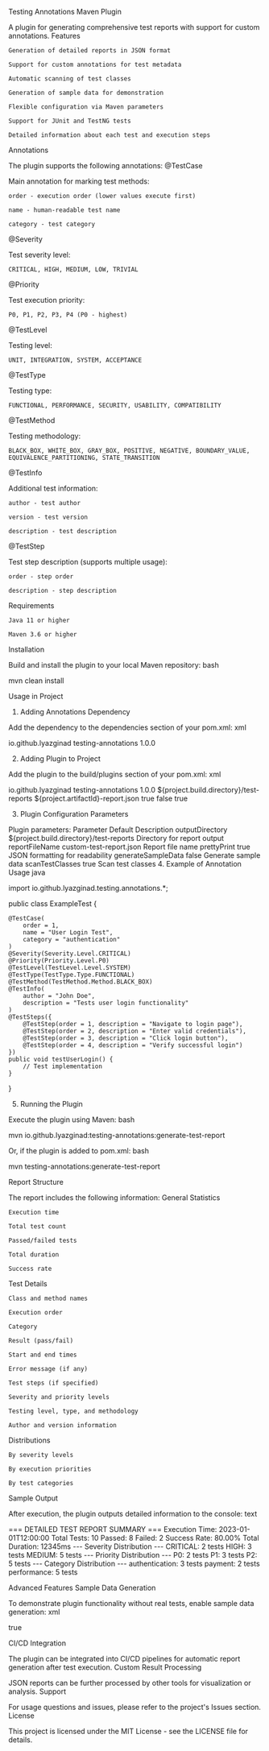 Testing Annotations Maven Plugin

A plugin for generating comprehensive test reports with support for custom annotations.
Features

    Generation of detailed reports in JSON format

    Support for custom annotations for test metadata

    Automatic scanning of test classes

    Generation of sample data for demonstration

    Flexible configuration via Maven parameters

    Support for JUnit and TestNG tests

    Detailed information about each test and execution steps

Annotations

The plugin supports the following annotations:
@TestCase

Main annotation for marking test methods:

    order - execution order (lower values execute first)

    name - human-readable test name

    category - test category

@Severity

Test severity level:

    CRITICAL, HIGH, MEDIUM, LOW, TRIVIAL

@Priority

Test execution priority:

    P0, P1, P2, P3, P4 (P0 - highest)

@TestLevel

Testing level:

    UNIT, INTEGRATION, SYSTEM, ACCEPTANCE

@TestType

Testing type:

    FUNCTIONAL, PERFORMANCE, SECURITY, USABILITY, COMPATIBILITY

@TestMethod

Testing methodology:

    BLACK_BOX, WHITE_BOX, GRAY_BOX, POSITIVE, NEGATIVE, BOUNDARY_VALUE, EQUIVALENCE_PARTITIONING, STATE_TRANSITION

@TestInfo

Additional test information:

    author - test author

    version - test version

    description - test description

@TestStep

Test step description (supports multiple usage):

    order - step order

    description - step description

Requirements

    Java 11 or higher

    Maven 3.6 or higher

Installation

Build and install the plugin to your local Maven repository:
bash

mvn clean install

Usage in Project
1. Adding Annotations Dependency

Add the dependency to the dependencies section of your pom.xml:
xml

<dependency>
    <groupId>io.github.lyazginad</groupId>
    <artifactId>testing-annotations</artifactId>
    <version>1.0.0</version>
</dependency>

2. Adding Plugin to Project

Add the plugin to the build/plugins section of your pom.xml:
xml

<build>
    <plugins>
        <plugin>
            <groupId>io.github.lyazginad</groupId>
            <artifactId>testing-annotations</artifactId>
            <version>1.0.0</version>
            <configuration>
                <!-- Optional settings -->
                <outputDirectory>${project.build.directory}/test-reports</outputDirectory>
                <reportFileName>${project.artifactId}-report.json</reportFileName>
                <prettyPrint>true</prettyPrint>
                <generateSampleData>false</generateSampleData>
                <scanTestClasses>true</scanTestClasses>
            </configuration>
        </plugin>
    </plugins>
</build>

3. Plugin Configuration Parameters

Plugin parameters:
Parameter	Default	Description
outputDirectory	${project.build.directory}/test-reports	Directory for report output
reportFileName	custom-test-report.json	Report file name
prettyPrint	true	JSON formatting for readability
generateSampleData	false	Generate sample data
scanTestClasses	true	Scan test classes
4. Example of Annotation Usage
   java

import io.github.lyazginad.testing.annotations.*;

public class ExampleTest {

    @TestCase(
        order = 1,
        name = "User Login Test",
        category = "authentication"
    )
    @Severity(Severity.Level.CRITICAL)
    @Priority(Priority.Level.P0)
    @TestLevel(TestLevel.Level.SYSTEM)
    @TestType(TestType.Type.FUNCTIONAL)
    @TestMethod(TestMethod.Method.BLACK_BOX)
    @TestInfo(
        author = "John Doe",
        description = "Tests user login functionality"
    )
    @TestSteps({
        @TestStep(order = 1, description = "Navigate to login page"),
        @TestStep(order = 2, description = "Enter valid credentials"),
        @TestStep(order = 3, description = "Click login button"),
        @TestStep(order = 4, description = "Verify successful login")
    })
    public void testUserLogin() {
        // Test implementation
    }
}

5. Running the Plugin

Execute the plugin using Maven:
bash

mvn io.github.lyazginad:testing-annotations:generate-test-report

Or, if the plugin is added to pom.xml:
bash

mvn testing-annotations:generate-test-report

Report Structure

The report includes the following information:
General Statistics

    Execution time

    Total test count

    Passed/failed tests

    Total duration

    Success rate

Test Details

    Class and method names

    Execution order

    Category

    Result (pass/fail)

    Start and end times

    Error message (if any)

    Test steps (if specified)

    Severity and priority levels

    Testing level, type, and methodology

    Author and version information

Distributions

    By severity levels

    By execution priorities

    By test categories

Sample Output

After execution, the plugin outputs detailed information to the console:
text

=== DETAILED TEST REPORT SUMMARY ===
Execution Time: 2023-01-01T12:00:00
Total Tests: 10
Passed: 8
Failed: 2
Success Rate: 80.00%
Total Duration: 12345ms
--- Severity Distribution ---
CRITICAL: 2 tests
HIGH: 3 tests
MEDIUM: 5 tests
--- Priority Distribution ---
P0: 2 tests
P1: 3 tests
P2: 5 tests
--- Category Distribution ---
authentication: 3 tests
payment: 2 tests
performance: 5 tests

Advanced Features
Sample Data Generation

To demonstrate plugin functionality without real tests, enable sample data generation:
xml

<configuration>
    <generateSampleData>true</generateSampleData>
</configuration>

CI/CD Integration

The plugin can be integrated into CI/CD pipelines for automatic report generation after test execution.
Custom Result Processing

JSON reports can be further processed by other tools for visualization or analysis.
Support

For usage questions and issues, please refer to the project's Issues section.
License

This project is licensed under the MIT License - see the LICENSE file for details.